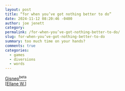 ```yaml
---
layout: post
title: “for when you’ve got nothing better to do”
date: 2024-11-12 08:20:46 -0400
author: joe jenett
category: 
permalink: /for-when-you’ve-got-nothing-better-to-do/
slug: for-when-you’ve-got-nothing-better-to-do
summary: too much time on your hands?
comments: true
categories:
  - games
  - diversions
  - words
---
```

<a title="Gisnep | Daily Quote Puzzle" href="https://gisnep.com/">Gisnep<sup>beta</sup></a><br>[<a title="source" href="https://ellanew.com/2024-10-10-word-puzzles-not-wordle">Ellane W.</a>]

<a href="https://brid.gy/publish/mastodon"></a>